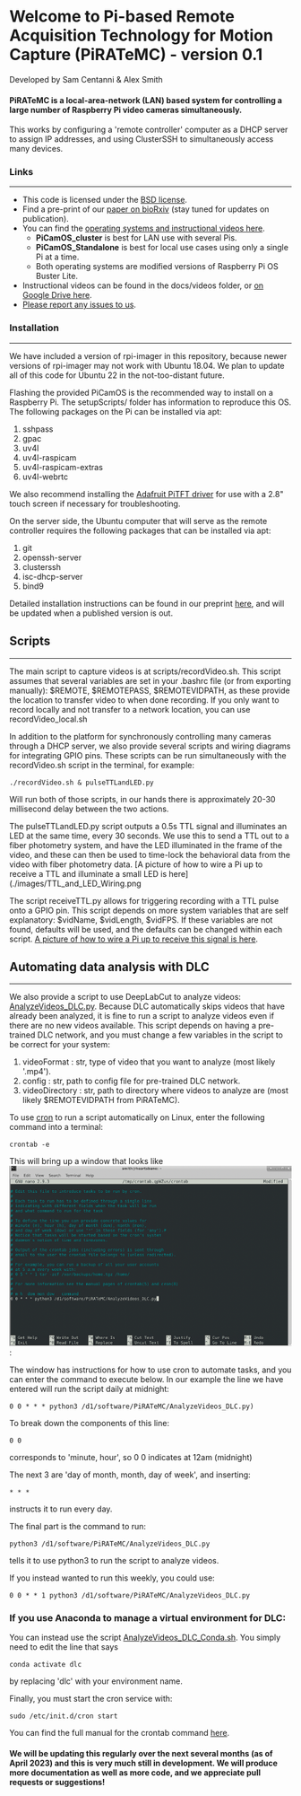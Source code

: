 # Welcome to Pi-based Remote Acquisition Technology for Motion Capture (PiRATeMC) - version 0.1

Developed by Sam Centanni & Alex Smith

#### PiRATeMC is a local-area-network (LAN) based system for controlling a large number of Raspberry Pi video cameras simultaneously.
This works by configuring a 'remote controller' computer as a DHCP server to assign IP addresses, and using ClusterSSH to simultaneously access many devices.

### Links
---------
* This code is licensed under the [BSD license](https://opensource.org/license/bsd-3-clause/).
* Find a pre-print of our [paper on bioRxiv](https://www.biorxiv.org/content/10.1101/2021.07.23.453577v2) (stay tuned for updates on publication).
* You can find the [operating systems and instructional videos here](https://drive.google.com/drive/folders/1Y9IGVBCkBdnRykqMNaKmlipFwnT6WQuY?usp=share_link).
    - **PiCamOS_cluster** is best for LAN use with several Pis.
    - **PiCamOS_Standalone** is best for local use cases using only a single Pi at a time.
    - Both operating systems are modified versions of Raspberry Pi OS Buster Lite.
* Instructional videos can be found in the docs/videos folder, or [on Google Drive here](https://drive.google.com/drive/folders/1h3RB60rbriQN1XQFxuanafKPQfGkNtjc?usp=sharing).
* [Please report any issues to us](https://github.com/alexcwsmith/PiRATeMC/issues).

### Installation
---------------
We have included a version of rpi-imager in this repository, because newer versions of rpi-imager may not work with Ubuntu 18.04. We plan to update all of this code for Ubuntu 22 in the not-too-distant future.

Flashing the provided PiCamOS is the recommended way to install on a Raspberry Pi. The setupScripts/ folder has information to reproduce this OS. The following packages on the Pi can be installed via apt:
1. sshpass
2. gpac
3. uv4l 
4. uv4l-raspicam
5. uv4l-raspicam-extras 
6. uv4l-webrtc

We also recommend installing the [Adafruit PiTFT driver](https://learn.adafruit.com/pages/11945/elements/3074230/download) for use with a 2.8" touch screen if necessary for troubleshooting.

On the server side, the Ubuntu computer that will serve as the remote controller requires the following packages that can be installed via apt:

1. git
2. openssh-server
3. clusterssh
4. isc-dhcp-server
5. bind9

Detailed installation instructions can be found in our preprint [here](https://www.biorxiv.org/content/10.1101/2021.07.23.453577v2), and will be updated when a published version is out.

## Scripts
-----------
The main script to capture videos is at scripts/recordVideo.sh. This script assumes that several variables are set in your .bashrc file (or from exporting manually): $REMOTE, $REMOTEPASS, $REMOTEVIDPATH, as these provide the location to transfer video to when done recording. If you only want to record locally and not transfer to a network location, you can use recordVideo_local.sh

In addition to the platform for synchronously controlling many cameras through a DHCP server, we also provide several scripts and wiring diagrams for integrating GPIO pins. These scripts can be run simultaneously with the recordVideo.sh script in the terminal, for example:

```
./recordVideo.sh & pulseTTLandLED.py
```

Will run both of those scripts, in our hands there is approximately 20-30 millisecond delay between the two actions.

The pulseTTLandLED.py script outputs a 0.5s TTL signal and illuminates an LED at the same time, every 30 seconds. We use this to send a TTL out to a fiber photometry system, and have the LED illuminated in the frame of the video, and these can then be used to time-lock the behavioral data from the video with fiber photometry data. [A picture of how to wire a Pi up to receive a TTL and illuminate a small LED is here](./images/TTL\_and\_LED_Wiring.png

The script receiveTTL.py allows for triggering recording with a TTL pulse onto a GPIO pin. This script depends on more system variables that are self explanatory: $vidName, $vidLength, $vidFPS. If these variables are not found, defaults will be used, and the defaults can be changed within each script. [A picture of how to wire a Pi up to receive this signal is here](./images/receiveTTL_wiring.png).

## Automating data analysis with DLC
------------------------------------
We also provide a script to use DeepLabCut to analyze videos: [AnalyzeVideos_DLC.py](https://github.com/alexcwsmith/PiRATeMC/blob/master/AnalyzeVideos_DLC.py). Because DLC automatically skips videos that have already been analyzed, it is fine to run a script to analyze videos even if there are no new videos available. This script depends on having a pre-trained DLC network, and you must change a few variables in the script to be correct for your system:

1. videoFormat : str, type of video that you want to analyze (most likely '.mp4').
2. config : str, path to config file for pre-trained DLC network.
3. videoDirectory : str, path to directory where videos to analyze are (most likely $REMOTEVIDPATH from PiRATeMC).

To use [cron](https://www.geeksforgeeks.org/crontab-in-linux-with-examples/) to run a script automatically on Linux, enter the following command into a terminal:

```
crontab -e
```

This will bring up a window that looks like ![this](./images/crontab_-e.png):

The window has instructions for how to use cron to automate tasks, and you can enter the command to execute below. In our example the line we have entered will run the script daily at midnight:
```
0 0 * * * python3 /d1/software/PiRATeMC/AnalyzeVideos_DLC.py)
```

To break down the components of this line:
```
0 0
```
corresponds to 'minute, hour', so 0 0 indicates at 12am (midnight)

The next 3 are 'day of month, month, day of week', and inserting:
```
* * *
```
instructs it to run every day.

The final part is the command to run:
```
python3 /d1/software/PiRATeMC/AnalyzeVideos_DLC.py
```
tells it to use python3 to run the script to analyze videos.

If you instead wanted to run this weekly, you could use:

```
0 0 * * 1 python3 /d1/software/PiRATeMC/AnalyzeVideos_DLC.py
```


### If you use Anaconda to manage a virtual environment for DLC:
You can instead use the script [AnalyzeVideos\_DLC\_Conda.sh](https://github.com/alexcwsmith/PiRATeMC/blob/master/AnalyzeVideos_DLC_Conda.sh). You simply need to edit the line that says

```
conda activate dlc
```
by replacing 'dlc' with your environment name.

Finally, you must start the cron service with:
```
sudo /etc/init.d/cron start
```

You can find the full manual for the crontab command [here](https://man7.org/linux/man-pages/man5/crontab.5.html).
#### We will be updating this regularly over the next several months (as of April 2023) and this is very much still in development. We will produce more documentation as well as more code, and we appreciate pull requests or suggestions!

